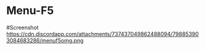 # Menu-F5

#Screenshot https://cdn.discordapp.com/attachments/737437049862488094/798853903084683286/menuf5omg.png
 
